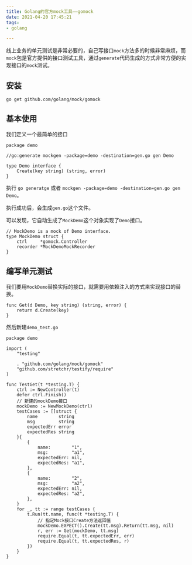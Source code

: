 ```yaml
---
title: Golang的官方mock工具——gomock
date: 2021-04-20 17:45:21
tags:
- golang

---
```


线上业务的单元测试是非常必要的，自己写接口`mock`方法多的时候非常麻烦，而`mock`包是官方提供的接口测试工具，通过`generate`代码生成的方式非常方便的实现接口的`mock`测试。

<!-- more -->

## 安装

```shell
go get github.com/golang/mock/gomock
```


## 基本使用

我们定义一个最简单的接口

```golang
package demo

//go:generate mockgen -package=demo -destination=gen.go gen Demo

type Demo interface {
	Create(key string) (string, error)
}
```

执行 `go generatge` 或者 `mockgen -package=demo -destination=gen.go gen Demo`。

执行成功后，会生成`gen.go`这个文件。

可以发现，它自动生成了`MockDemo`这个对象实现了`Demo`接口。

```golang
// MockDemo is a mock of Demo interface.
type MockDemo struct {
	ctrl     *gomock.Controller
	recorder *MockDemoMockRecorder
}
```

## 编写单元测试

我们要用`MockDemo`替换实际的接口，就需要用依赖注入的方式来实现接口的替换。

```golang
func Get(d Demo, key string) (string, error) {
	return d.Create(key)
}
```

然后新建`demo_test.go`

```golang
package demo

import (
	"testing"

	. "github.com/golang/mock/gomock"
	"github.com/stretchr/testify/require"
)

func TestGet(t *testing.T) {
	ctrl := NewController(t)
	defer ctrl.Finish()
    // 新建的mockDemo接口
	mockDemo := NewMockDemo(ctrl)
	testCases := []struct {
		name        string
		msg         string
		expectedErr error
		expectedRes string
	}{
		{
			name:        "1",
			msg:         "a1",
			expectedErr: nil,
			expectedRes: "a1",
		},
		{
			name:        "2",
			msg:         "a2",
			expectedErr: nil,
			expectedRes: "a2",
		},
	}
	for _, tt := range testCases {
		t.Run(tt.name, func(t *testing.T) {
            // 指定Mock接口Create方法返回值
			mockDemo.EXPECT().Create(tt.msg).Return(tt.msg, nil)
			r, err := Get(mockDemo, tt.msg)
			require.Equal(t, tt.expectedErr, err)
			require.Equal(t, tt.expectedRes, r)
		})
	}
}
```